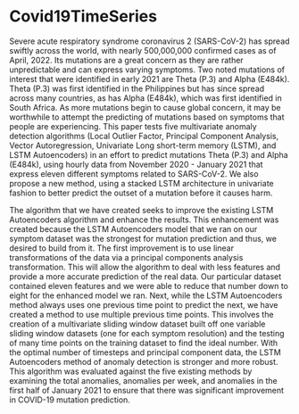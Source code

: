 # Covid19TimeSeries

Severe acute respiratory syndrome coronavirus 2 (SARS-CoV-2) has spread swiftly across the world, with nearly 500,000,000 confirmed cases as of April, 2022. Its mutations are a great concern as they are rather unpredictable and can express varying symptoms. Two noted mutations of interest that were identified in early 2021 are Theta (P.3) and Alpha (E484k). Theta (P.3) was first identified in the Philippines but has since spread across many countries, as has Alpha (E484k), which was first identified in South Africa. As more mutations begin to cause global concern, it may be worthwhile to attempt the predicting of  mutations based on symptoms that people are experiencing. This paper tests five multivariate anomaly detection algorithms (Local Outlier Factor, Principal Component Analysis, Vector Autoregression, Univariate Long short-term memory (LSTM), and LSTM Autoencoders) in an effort to predict mutations Theta (P.3) and Alpha (E484k), using hourly data from November 2020 - January 2021 that express eleven different symptoms related to SARS-CoV-2. We also propose a new method, using a stacked LSTM architecture in univariate fashion to better predict the outset of a mutation before it causes harm.

The algorithm that we have created seeks to improve the existing LSTM Autoencoders algorithm and enhance the results. This enhancement was created because the LSTM Autoencoders model that we ran on our symptom dataset was the strongest for mutation prediction and thus, we desired to build from it. The first improvement is to use linear transformations of the data via a principal components analysis transformation. This will allow the algorithm to deal with less features and provide a more accurate prediction of the real data. Our particular dataset contained eleven features and we were able to reduce that number down to eight for the enhanced model we ran. Next, while the LSTM Autoencoders method always uses one previous time point to predict the next, we have created a method to use multiple previous time points. This involves the creation of a multivariate sliding window dataset built off one variable sliding window datasets (one for each symptom resolution) and the testing of many time points on the training dataset to find the ideal number. With the optimal number of timesteps and principal component data, the LSTM Autoencoders method of anomaly detection is stronger and more robust. This algorithm was evaluated against the five existing methods by examining the total anomalies, anomalies per week, and anomalies in the first half of January 2021 to ensure that there was significant improvement in COVID-19 mutation prediction.
